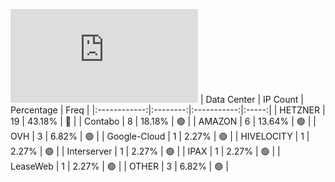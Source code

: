 ![Diagramm](https://github.com/obajay/StateSync-snapshots/blob/main/Projects/Oraichain/1/README.md)
| Data Center | IP Count | Percentage | Freq |
|:------------:|:--------:|:-----------:|:-----:|
| HETZNER | 19 | 43.18% | 🔴 |
| Contabo | 8 | 18.18% | 🟢 |
| AMAZON | 6 | 13.64% | 🟢 |
| OVH | 3 | 6.82% | 🟢 |
| Google-Cloud | 1 | 2.27% | 🟢 |
| HIVELOCITY | 1 | 2.27% | 🟢 |
| Interserver | 1 | 2.27% | 🟢 |
| IPAX | 1 | 2.27% | 🟢 |
| LeaseWeb | 1 | 2.27% | 🟢 |
| OTHER | 3 | 6.82% | 🟢 |